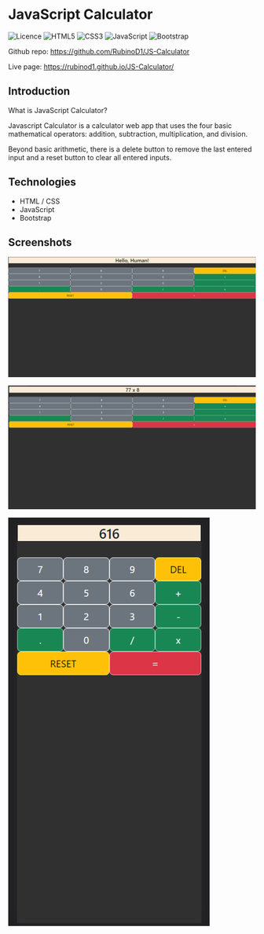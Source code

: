 # JavaScript Calculator

![Licence](https://img.shields.io/github/license/Ileriayo/markdown-badges?style=for-the-badge) ![HTML5](https://img.shields.io/badge/html5-%23E34F26.svg?style=for-the-badge&logo=html5&logoColor=white) ![CSS3](https://img.shields.io/badge/css3-%231572B6.svg?style=for-the-badge&logo=css3&logoColor=white) ![JavaScript](https://img.shields.io/badge/javascript-%23323330.svg?style=for-the-badge&logo=javascript&logoColor=%23F7DF1E) ![Bootstrap](https://img.shields.io/badge/bootstrap-%238511FA.svg?style=for-the-badge&logo=bootstrap&logoColor=white) 

Github repo: https://github.com/RubinoD1/JS-Calculator

Live page: https://rubinod1.github.io/JS-Calculator/

## Introduction

What is JavaScript Calculator? 

Javascript Calculator is a calculator web app that uses the four basic mathematical operators: addition, subtraction, multiplication, and division. 

Beyond basic arithmetic, there is a delete button to remove the last entered input and a reset button to clear all entered inputs. 

## Technologies

- HTML / CSS
- JavaScript
- Bootstrap

## Screenshots


![Homepage](/assets/images/screenshots/homepage.png)
                           
![Equation](/assets/images/screenshots/equation.png)

![Phone](/assets/images/screenshots/phone.png)










